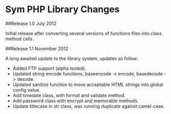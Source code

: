 Sym PHP Library Changes
==================

##Release 1.0 July 2012

Initial release after converting several versions of functions files into class method calls.


##Release 1.1 November 2012

A long awaited update to the library system, updates as follow:

- Added FTP support (alpha tested).
- Updated string encode functions, baseencode -> encode, basedecode -> decode.
- Updated sanitize function to move acceptable HTML strings into global config value.
- Add timedate class, with format and validate method.
- Add password class with encrypt and memorable methods.
- Update titlecase in str class, was running duplicate against camel-case.
